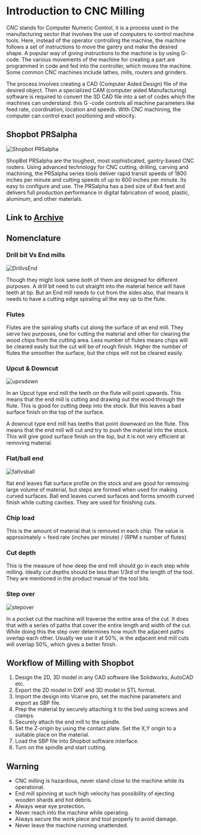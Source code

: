 # Introduction to CNC Milling

CNC stands for Computer Numeric Control, it is a process used in the manufacturing sector that involves the use of computers to control machine tools.  Here, instead of the operator controlling the machine, the machine follows a set of instructions to  move the gantry and  make the desired shape. A popular way of giving instructions to the machine is by using G-code. The various movements of the machine for creating a part are programmed  in code and fed into the controller, which moves the machine. Some common CNC machines include lathes, mills, routers and grinders.

The process involves creating a CAD (Computer Aided Design)  file of the desired object. Then a specialized CAM (computer aided Manufacturing) software is required to convert the 3D CAD file into a set of codes which the machines can understand. this     G -code  controls all machine parameters like feed rate, coordination, location and speeds. With CNC machining, the computer can control exact positioning and velocity.

## Shopbot PRSalpha

![Shopbot PRSalpha](https://user-images.githubusercontent.com/32607702/32045778-c49a84e2-ba5e-11e7-8a94-762c22788398.png)

ShopBot PRSalpha are the toughest, most sophisticated, gantry-based CNC routers. Using advanced technology for CNC cutting, drilling, carving and machining, the PRSalpha series tools deliver rapid transit speeds of 1800 inches per minute and cutting speeds of up to 600 inches per minute. Its easy to configure and use. The PRSalpha has a bed size of 8x4 feet and delivers full production performance in digital fabrication of wood, plastic, aluminum, and other materials. 

## Link to [Archive](http://archive.fabacademy.org/archives/2017/fablabtrivandrum/students/280/week7.html)

## Nomenclature

### Drill bit Vs End mills ###

![DrillvsEnd](https://user-images.githubusercontent.com/32607702/32131027-b7c9612a-bbc1-11e7-928b-2bd13f3e7337.jpg)

Though they might look same both of them are designed for different purposes. A drill bit need to cut straight into the material hence will have teeth at tip. But an End mill needs to cut from the sides also, that means it needs to have a cutting edge spiraling all the way up to the flute.

### Flutes 

Flutes are the spiraling shafts cut along the surface of an end mill. They serve two purposes, one for cutting the material and other for clearing the wood chips from the cutting area. Less number of flutes means chips will be cleared easily but the cut will be of rough finish. Higher the number of flutes the smoother the surface, but the chips will not be cleared easily.

### Upcut & Downcut 

![upvsdown](https://user-images.githubusercontent.com/32607702/32131032-c60d7884-bbc1-11e7-84a0-372b5625ff83.jpg)
 
In an Upcut type end mill the teeth on the flute will point upwards. This means that the end mill is cutting and drawing out the wood through the flute. This is good for cutting deep into the stock. But this leaves a bad surface finish on the top of the surface.

A downcut type end mill has teeths that point downward on the flute. This means that the end mill will cut and try to push the material into the stock. This will give good surface finish on the top, but it is not very efficient at removing material.

### Flat/ball end 

![faltvsball](https://user-images.githubusercontent.com/32607702/32131033-c79fd480-bbc1-11e7-86b8-6173057fea41.gif)
 
flat end leaves flat surface profile on the stock and are good for removing large volume of material, but steps are formed when used for making curved surfaces. Ball end leaves curved surfaces and forms smooth curved finish while cutting cavities. They are used for finishing cuts.

### Chip load 
This is the amount of material that is removed in each chip. The value is approximately = feed rate (inches per minute) / (RPM x number of flutes)

### Cut depth 
This is the measure of how deep the end mill should go in each step while milling. Ideally cut depths should be less than 1/3rd of the length of the tool. They are mentioned in the product manual of the tool bits.

### Step over 

![stepover](https://user-images.githubusercontent.com/32607702/32131034-c8f77a0e-bbc1-11e7-8e78-99a87c6a4113.gif)
 
In a pocket cut the machine will traverse the entire area of the cut. It does that with a series of paths that cover the entire length and width of the cut. While doing this the step over determines how much the adjacent paths overlap each other. Usually we use it at 50%, ie the adjacent end mill cuts will overlap 50%, which gives a better finish.

## Workflow of Milling with Shopbot

1. Design the 2D, 3D model in any CAD software like Solidworks, AutoCAD etc.
2. Export the  2D model in DXF and 3D model in STL format.
3. Import the design into Vcarve pro, set the machine parameters and export as SBP file.
4. Prep the material by securely attaching it to the bed using screws and clamps.
5. Securely attach the end mill to the spindle.
6. Set the Z-origin by using the contact plate. Set the X,Y origin to a suitable place on the material.
7. Load the SBP file into  Shopbot software interface.
8. Turn on the spindle and start cutting.

## Warning

- CNC milling is hazardous, never stand close to the machine while its operational.
- End mill spinning at such high velocity has possibility of ejecting wooden shards and hot debris.
- Always wear eye protection.
- Never reach into the machine while operating.
- Always secure the work piece and tool properly to avoid damage.
- Never leave the machine running unattended.
